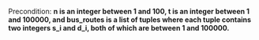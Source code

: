 Precondition: **n is an integer between 1 and 100, t is an integer between 1 and 100000, and bus_routes is a list of tuples where each tuple contains two integers s_i and d_i, both of which are between 1 and 100000.**